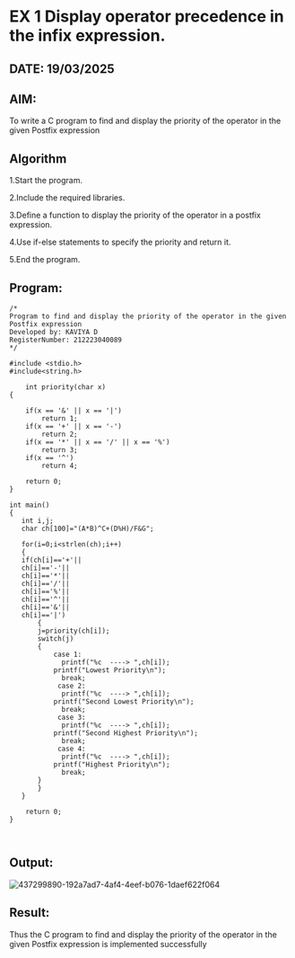 # EX 1 Display operator precedence in the infix expression.
## DATE: 19/03/2025
## AIM:
To write a C program to find and display the priority of the operator in the given Postfix expression

## Algorithm
1.Start the program. 

2.Include the required libraries.

3.Define a function to display the priority of the operator in a postfix expression. 

4.Use if-else statements to specify the priority and return it. 

5.End the program.

## Program:
```
/*
Program to find and display the priority of the operator in the given Postfix expression
Developed by: KAVIYA D 
RegisterNumber: 212223040089 
*/

#include <stdio.h>
#include<string.h>

    int priority(char x)
{
    
    if(x == '&' || x == '|')
        return 1;
    if(x == '+' || x == '-')
        return 2;
    if(x == '*' || x == '/' || x == '%')
        return 3;
    if(x == '^')
        return 4;
        
    return 0;
}

int main()
{
   int i,j;
   char ch[100]="(A*B)^C+(D%H)/F&G";
   
   for(i=0;i<strlen(ch);i++)
   {
   if(ch[i]=='+'||
   ch[i]=='-'||
   ch[i]=='*'||
   ch[i]=='/'||
   ch[i]=='%'||
   ch[i]=='^'||
   ch[i]=='&'||
   ch[i]=='|')
       {
       j=priority(ch[i]);
       switch(j)
       {
           case 1:
             printf("%c  ----> ",ch[i]);
           printf("Lowest Priority\n");
             break;
            case 2:
             printf("%c  ----> ",ch[i]);
           printf("Second Lowest Priority\n");
             break;
            case 3:
             printf("%c  ----> ",ch[i]);
           printf("Second Highest Priority\n"); 
             break;
            case 4:
             printf("%c  ----> ",ch[i]);
           printf("Highest Priority\n");
             break;
       }
       }
   }
   
    return 0;
}

   

```

## Output:

![437299890-192a7ad7-4af4-4eef-b076-1daef622f064](https://github.com/user-attachments/assets/9cf2c7d4-aeea-497d-9813-f99be4fda328)


## Result:
Thus the C program to find and display the priority of the operator in the given Postfix expression is implemented successfully

